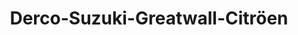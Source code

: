 ---
title: "Derco-Suzuki-Greatwall-Citröen"
url: /ibague/derco-suzuki-greatwall-citroeen/
shop: Autowerkstatt
---